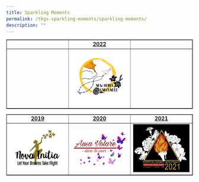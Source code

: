```yaml
---
title: Sparkling Moments
permalink: /tkgs-sparkling-moments/sparkling-moments/
description: ""
---
```

<table style="border-collapse: collapse; width: 100%;" border="1">
<tbody>
<tr>
<td style="width: 33.3333%;">&nbsp;</td>
<td style="width: 33.3333%; text-align: center;"><strong><u>2022</u></strong></td>
<td style="width: 33.3333%;">&nbsp;</td>
</tr>
<tr>
<td style="width: 33.3333%;">&nbsp;</td>
<td style="width: 33.3333%;"><a href="/tkgs-sparkling-moments/moments/2022"><img src="/images/sm1.png"></a></td>
<td style="width: 33.3333%;">&nbsp;</td>
</tr>
</tbody>
</table>
<table style="border-collapse: collapse; width: 100%;" border="1">
<tbody>
<tr>
<td style="width: 33.3333%; text-align: center;"><strong><u>2019</u></strong></td>
<td style="width: 33.3333%; text-align: center;"><strong><u>2020</u></strong></td>
<td style="width: 33.3333%; text-align: center;"><strong><u>2021</u></strong></td>
</tr>
<tr>
<td style="width: 33.3333%;"><a href="/tkgs-sparkling-moments/moments/2019"><img src="/images/sm2.png"></a></td>
<td style="width: 33.3333%;"><a href="/tkgs-sparkling-moments/moments/2020"><img src="/images/sm3.png"></a></td>
<td style="width: 33.3333%;"><a href="/tkgs-sparkling-moments/moments/2021"><img src="/images/sm4.jpg"></a></td>
</tr>
</tbody>
</table>